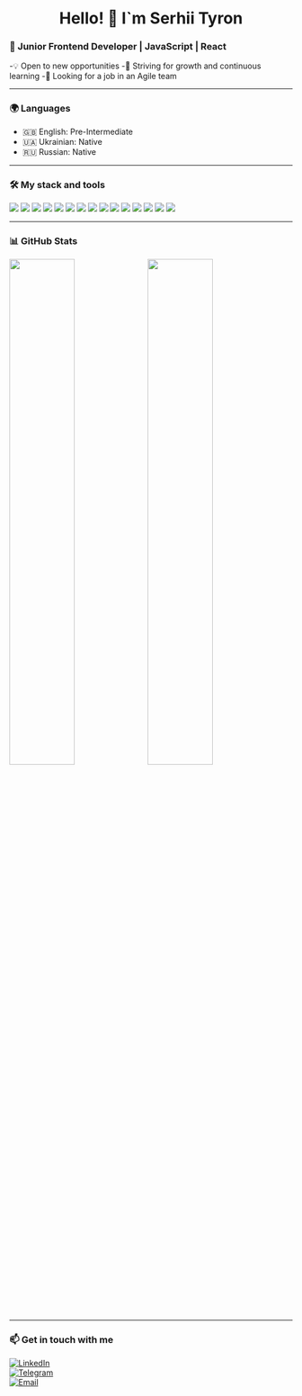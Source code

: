 <h1 align="center">Hello! 👋 I`m Serhii Tyron</h1>

### 🚀 Junior Frontend Developer | JavaScript | React  
-💡 Open to new opportunities
-🎯 Striving for growth and continuous learning
-🔎 Looking for a job in an Agile team

---

### 🌍 Languages
- 🇬🇧 English: Pre-Intermediate
- 🇺🇦 Ukrainian: Native
- 🇷🇺 Russian: Native

---

### 🛠️ My stack and tools
<p align="left">
  <img src="https://img.shields.io/badge/HTML5-E34F26?logo=html5&logoColor=white&style=flat-square" />
  <img src="https://img.shields.io/badge/CSS3-1572B6?logo=css3&logoColor=white&style=flat-square" />
  <img src="https://img.shields.io/badge/JavaScript-F7DF1E?logo=javascript&logoColor=black&style=flat-square" />
  <img src="https://img.shields.io/badge/TypeScript-3178C6?logo=typescript&logoColor=white&style=flat-square" />
  <img src="https://img.shields.io/badge/React-61DAFB?logo=react&logoColor=black&style=flat-square" />
  <img src="https://img.shields.io/badge/Redux-764ABC?logo=redux&logoColor=white&style=flat-square" />
  <img src="https://img.shields.io/badge/Vue.js-4FC08D?logo=vue.js&logoColor=white&style=flat-square" />
  <img src="https://img.shields.io/badge/Angular-DD0031?logo=angular&logoColor=white&style=flat-square" />
  <img src="https://img.shields.io/badge/Node.js-339933?logo=node.js&logoColor=white&style=flat-square" />
  <img src="https://img.shields.io/badge/MongoDB-47A248?logo=mongodb&logoColor=white&style=flat-square" />
  <img src="https://img.shields.io/badge/Swagger-85EA2D?logo=swagger&logoColor=black&style=flat-square" />
  <img src="https://img.shields.io/badge/Postman-FF6C37?logo=postman&logoColor=white&style=flat-square" />
  <img src="https://img.shields.io/badge/Git-F05032?logo=git&logoColor=white&style=flat-square" />
  <img src="https://img.shields.io/badge/GitHub-181717?logo=github&logoColor=white&style=flat-square" />
  <img src="https://img.shields.io/badge/Figma-F24E1E?logo=figma&logoColor=white&style=flat-square" />
</p>

---

### 📊 GitHub Stats  
<p align="left">
  <img src="https://github-readme-stats.vercel.app/api/top-langs/?username=mestn1y1&layout=compact&theme=radical" width="48%" />
  <img src="https://github-readme-stats.vercel.app/api?username=mestn1y1&show_icons=true&theme=radical" width="48%" />
</p>

---

### 📫  Get in touch with me
[![LinkedIn](https://img.shields.io/badge/-LinkedIn-0077B5?logo=linkedin&logoColor=white&style=for-the-badge)](https://www.linkedin.com/in/serhii-tyron/)  
[![Telegram](https://img.shields.io/badge/-Telegram-26A5E4?logo=telegram&logoColor=white&style=for-the-badge)](https://t.me/serhii_tyron)  
[![Email](https://img.shields.io/badge/-Email-D14836?logo=gmail&logoColor=white&style=for-the-badge)](mailto:mestn1y@hotmail.com)  

